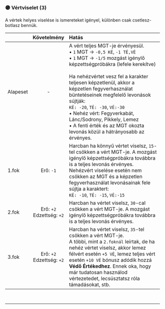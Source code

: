 ### 🟣 Vértviselet (3)

A vértek helyes viselése is ismereteket igényel, különben csak csetlesz-botlasz bennük.

|          |          Követelmény           | Hatás                                                                                                                                                                                                                                                                                                                                                                                                                                                                                      |
| :------- | :----------------------------: | :----------------------------------------------------------------------------------------------------------------------------------------------------------------------------------------------------------------------------------------------------------------------------------------------------------------------------------------------------------------------------------------------------------------------------------------------------------------------------------------- |
| Alapeset |               -                | A vért teljes MGT-je érvényesül.<br />• `1` MGT → `-0,5 KÉ`, `-1 TÉ,VÉ`<br />• `1` MGT → `-1/5` mozgást igénylő képzettségpróbákra (lefele kerekítve)<br /><br />Ha nehézvértet vesz fel a karakter teljesen képzetlenül, akkor a képzetlen fegyverhasználat büntetéseinek megfelelő levonások sújtják:<br />`KÉ: -20`, `TÉ: -30`, `VÉ:-30`<br />• Nehéz vért: Fegyverkabát, Lánc/Sodrony, Pikkely, Lemez <br />• A fenti érték és az MGT okozta levonás közül a hátrányosabb az érvényes. |
| 1.fok    |           Erő: `-1`            | Harcban ha könnyű vértet viselsz, `15`-tel csökken a vért MGT-je. A mozgást igénylő képzettségpróbákra továbbra is a teljes levonás érvényes. Nehézvért viselése esetén nem csökken az MGT és a képzetlen fegyverhasználat levonásainak fele sújtja a karaktert:<br />`KÉ: -10`, `TÉ: -15`, `VÉ:-15`                                                                                                                                                                                       |
| 2.fok    | Erő: `+2`<br />Edzettség: `+2` | Harcban ha vértet viselsz, `30`-cal csökken a vért MGT-je. A mozgást igénylő képzettségpróbákra továbbra is a teljes levonás érvényes.                                                                                                                                                                                                                                                                                                                                                     |
| 3.fok    | Erő: `+2`<br />Edzettség: `+2` | Harcban ha vértet viselsz, `35`-tel csökken a vért MGT-je.<br />A többi, mint a `2.foknál` leírtak, de ha nehéz vértet viselsz, akkor lemez félvért esetén `+5 VÉ`, lemez teljes vért esetén `+10 VÉ` bónusz adódik hozzá **Védő Értékedhez**. Ennek oka, hogy már tudatosan használod vértezetedet, lecsúsztatsz róla támadásokat, stb.                                                                                                                                                   |

<br />

---
